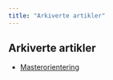 ```yaml
---
title: "Arkiverte artikler"
---
```


## Arkiverte artikler

- [Masterorientering](/wiki/online/info/faglig/masterorientering/)